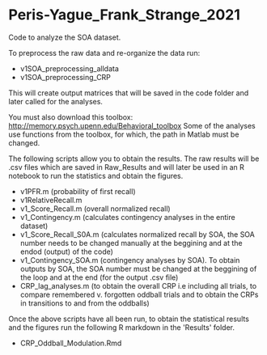 # Peris-Yague_Frank_Strange_2021
Code to analyze the SOA dataset.

To preprocess the raw data and re-organize the data run:
- v1SOA_preprocessing_alldata
- v1SOA_preprocessing_CRP

This will create output matrices that will be saved in the code folder and later called for the analyses. 

You must also download this toolbox: http://memory.psych.upenn.edu/Behavioral_toolbox
Some of the analyses use functions from the toolbox, for which, the path in Matlab must be changed.

The following scripts allow you to obtain the results. The raw results will be .csv files which are saved in Raw_Results and will later be used in an R notebook to run the statistics and obtain the figures. 

- v1PFR.m (probability of first recall)
- v1RelativeRecall.m
- v1_Score_Recall.m (overall normalized recall)
- v1_Contingency.m (calculates contingency analyses in the entire dataset)
- v1_Score_Recall_S0A.m (calculates normalized recall by SOA, the SOA number needs to be changed manually at the beggining and at the endod (output) of the code)
- v1_Contingency_SOA.m (contingency analyses by SOA). To obtain outputs by SOA, the SOA number must be changed at the beggining of the loop and at the end (for the output .csv file)
- CRP_lag_analyses.m (to obtain the overall CRP i.e including all trials, to compare remembered v. forgotten oddball trials and to obtain the CRPs in transitions to and from the oddballs)

Once the above scripts have all been run, to obtain the statistical results and the figures run the following R markdown in the 'Results' folder.
- CRP_Oddball_Modulation.Rmd
